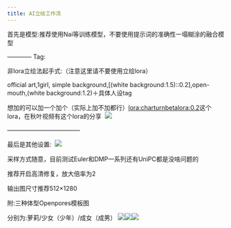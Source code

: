 ```yaml
---
title: AI立绘工作流
---
```


首先是模型:推荐使用Nai等训练模型，不要使用提示词的准确性一塌糊涂的融合模型 

————
Tag: 

非lora立绘法起手式:（注意这里请不要使用立绘lora） 

official art,1girl, simple background,[(white background:1.5)::0.2],open-mouth,(white background:1.2)＋具体人设tag 

想加的可以加一个加个（实际上加不加都行）<lora:charturnbetalora:0.2>这个lora，在秋叶视频有这个lora的分享 
![](https://tenicol.oss-cn-shanghai.aliyuncs.com/website/%E5%8F%82%E6%95%B0.png)

————————————

最后是其他设置: 
![](https://tenicol.oss-cn-shanghai.aliyuncs.com/website/%E5%88%86%E8%BE%A8%E7%8E%87.png)

采样方式随意，目前测试Euler和DMP一系列还有UniPC都是没啥问题的 

推荐开启高清修复，放大倍率为2 

输出图尺寸推荐512×1280

附:三种体型Openpores模板图 

分别为:萝莉/少女（少年）/成女（成男）
![](https://tenicol.oss-cn-shanghai.aliyuncs.com/website/%E8%90%9D%E8%8E%89.jpg)![](https://tenicol.oss-cn-shanghai.aliyuncs.com/website/%E5%B0%91%E5%A5%B3.jpg)![](https://tenicol.oss-cn-shanghai.aliyuncs.com/website/%E6%88%90%E5%A5%B3.jpg)